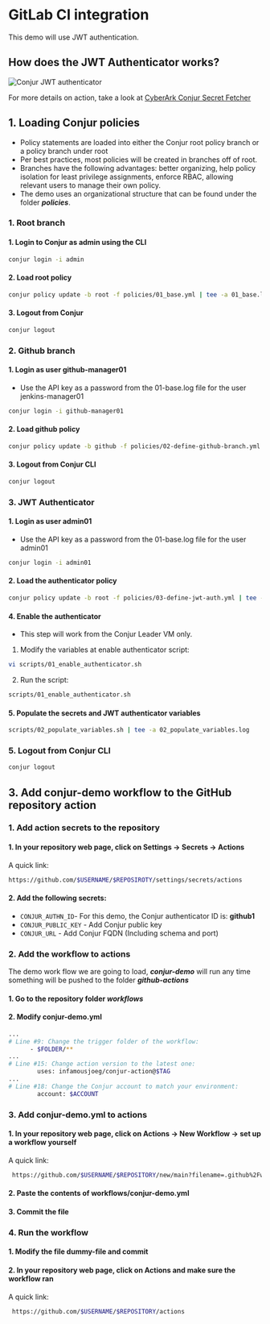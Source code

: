 
# GitLab CI integration

This demo will use JWT authentication.

## How does the JWT Authenticator works?
![Conjur JWT authenticator](https://github.com/assafjh/cybr-demos/blob/main/kubernetes-jwt/jwt-authenticator.png?raw=true)

For more details on action, take a look at [CyberArk Conjur Secret Fetcher](https://github.com/marketplace/actions/cyberark-conjur-secret-fetcher)

## 1. Loading Conjur policies
- Policy statements are loaded into either the Conjur  root policy branch or a policy branch under root
- Per best practices, most policies will be created in branches off of root. 
- Branches have the following advantages: better organizing, help policy isolation for least privilege assignments, enforce RBAC, allowing relevant users to manage their own policy.
- The demo uses an organizational structure that can be found under the folder ***policies***.
### 1. Root branch
#### 1. Login to Conjur as admin using the CLI
```bash
conjur login -i admin
```
#### 2. Load root policy
```bash
conjur policy update -b root -f policies/01_base.yml | tee -a 01_base.log
```
#### 3. Logout from Conjur
```Bash
conjur logout
```
### 2. Github branch
#### 1. Login as user github-manager01
- Use the API key as a password from the 01-base.log file for the user jenkins-manager01
```bash
conjur login -i github-manager01
```
#### 2. Load github policy
```bash
conjur policy update -b github -f policies/02-define-github-branch.yml | tee -a 02-define-github-branch.log
```
#### 3. Logout from Conjur CLI
```Bash
conjur logout
```
### 3. JWT Authenticator
#### 1. Login as user admin01
 - Use the API key as a password from the 01-base.log file for the user admin01
```bash
conjur login -i admin01
```
#### 2. Load the authenticator policy
```Bash
conjur policy update -b root -f policies/03-define-jwt-auth.yml | tee -a 03-define-jwt-auth.log
```
#### 4. Enable the authenticator
- This step will work from the Conjur Leader VM only.
1. Modify the variables at enable authenticator script:
```bash 
vi scripts/01_enable_authenticator.sh
```
2. Run the script:
```bash
scripts/01_enable_authenticator.sh
```
#### 5. Populate the secrets and JWT authenticator variables
```Bash
scripts/02_populate_variables.sh | tee -a 02_populate_variables.log
```
### 5. Logout from Conjur CLI
```Bash
conjur logout
```
## 3. Add conjur-demo workflow to the GitHub repository action
### 1. Add action secrets to the repository
#### 1. In your repository web page, click on Settings -> Secrets -> Actions 
A quick link:
```bash
https://github.com/$USERNAME/$REPOSIROTY/settings/secrets/actions
```

#### 2. Add the following secrets:
- `CONJUR_AUTHN_ID`- For this demo, the Conjur authenticator ID is: **github1**
- `CONJUR_PUBLIC_KEY` - Add Conjur public key
- `CONJUR_URL` - Add Conjur FQDN (Including schema and port)

### 2. Add the workflow to actions
The demo work flow we are going to load, ***conjur-demo*** will run any time something will be pushed to the folder ***github-actions***
#### 1. Go to the repository folder *workflows*
#### 2.  Modify conjur-demo.yml
```bash
...
# Line #9: Change the trigger folder of the workflow:
      - $FOLDER/**
...
# Line #15: Change action version to the latest one:
        uses: infamousjoeg/conjur-action@$TAG
...
# Line #18: Change the Conjur account to match your environment:
        account: $ACCOUNT
```

### 3. Add conjur-demo.yml to actions
#### 1. In your repository web page, click on Actions -> New Workflow ->  set up a workflow yourself
A quick link:
```bash
 https://github.com/$USERNAME/$REPOSITORY/new/main?filename=.github%2Fworkflows%2Fmain.yml&workflow_template=blank
```
#### 2. Paste the contents of workflows/conjur-demo.yml
#### 3. Commit the file

### 4. Run the workflow
#### 1. Modify the file dummy-file and commit
#### 2. In your repository web page, click on Actions and make sure the workflow ran 
A quick link:
```bash
 https://github.com/$USERNAME/$REPOSITORY/actions
```
